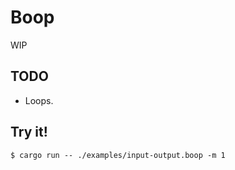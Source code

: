 # Boop

WIP

## TODO

- Loops.

## Try it!

```shell
$ cargo run -- ./examples/input-output.boop -m 1
```
